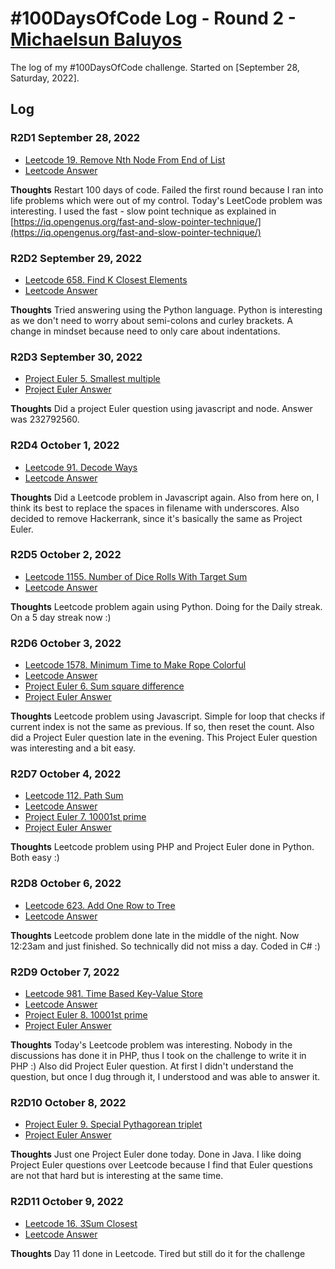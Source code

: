 # #100DaysOfCode Log - Round 2 - [Michaelsun Baluyos](https://www.MichaelBalyuos.com)

The log of my #100DaysOfCode challenge. Started on [September 28, Saturday, 2022].

## Log

### R2D1 September 28, 2022
- [Leetcode 19. Remove Nth Node From End of List](https://leetcode.com/problems/remove-nth-node-from-end-of-list/)
- [Leetcode Answer](Leetcode/19_Remove_Nth_Node_From_End_of_List.java)

**Thoughts** Restart 100 days of code. Failed the first round because I ran into life problems which were out of my control. Today's LeetCode problem was interesting. I used the fast - slow point technique as explained in [https://iq.opengenus.org/fast-and-slow-pointer-technique/](https://iq.opengenus.org/fast-and-slow-pointer-technique/)

### R2D2 September 29, 2022
- [Leetcode 658. Find K Closest Elements](https://leetcode.com/problems/find-k-closest-elements/)
- [Leetcode Answer](Leetcode/658_Find_K_Closest_Elements.py)

**Thoughts** Tried answering using the Python language. Python is interesting as we don't need to worry about semi-colons and curley brackets. A change in mindset because need to only care about indentations.

### R2D3 September 30, 2022
- [Project Euler 5. Smallest multiple](https://projecteuler.net/problem=5)
- [Project Euler Answer](Euler/5_Smallest_Multiple.js)

**Thoughts** Did a project Euler question using javascript and node. Answer was 232792560.

### R2D4 October 1, 2022
- [Leetcode 91. Decode Ways](https://leetcode.com/problems/decode-ways/)
- [Leetcode Answer](Leetcode/91_Decode_Ways.js)

**Thoughts** Did a Leetcode problem in Javascript again. Also from here on, I think its best to replace the spaces in filename with underscores. Also decided to remove Hackerrank, since it's basically the same as Project Euler.

### R2D5 October 2, 2022
- [Leetcode 1155. Number of Dice Rolls With Target Sum](https://leetcode.com/problems/number-of-dice-rolls-with-target-sum/)
- [Leetcode Answer](Leetcode/1155_Number_of_Dice_Rolls_With_Target_Sum.py)

**Thoughts** Leetcode problem again using Python. Doing for the Daily streak. On a 5 day streak now :)

### R2D6 October 3, 2022
- [Leetcode 1578. Minimum Time to Make Rope Colorful](https://leetcode.com/problems/minimum-time-to-make-rope-colorful/)
- [Leetcode Answer](Leetcode/1578_Minimum_Time_to_Make_Rope_Colorful.js)
- [Project Euler 6. Sum square difference](https://projecteuler.net/problem=6)
- [Project Euler Answer](Euler/6_Sum_square_difference.php)

**Thoughts** Leetcode problem using Javascript. Simple for loop that checks if current index is not the same as previous. If so, then reset the count. Also did a Project Euler question late in the evening. This Project Euler question was interesting and a bit easy.

### R2D7 October 4, 2022
- [Leetcode 112. Path Sum](https://leetcode.com/problems/path-sum/)
- [Leetcode Answer](Leetcode/112_Path_Sum.php)
- [Project Euler 7. 10001st prime](https://projecteuler.net/problem=7)
- [Project Euler Answer](Euler/7_10001st_prime.py)

**Thoughts** Leetcode problem using PHP and Project Euler done in Python. Both easy  :)

### R2D8 October 6, 2022
- [Leetcode 623. Add One Row to Tree](https://leetcode.com/problems/add-one-row-to-tree/)
- [Leetcode Answer](Leetcode/623_Add_One_Row_to_Tree.cs)

**Thoughts** Leetcode problem done late in the middle of the night. Now 12:23am and just finished. So technically did not miss a day. Coded in C# :)

### R2D9 October 7, 2022
- [Leetcode 981. Time Based Key-Value Store](https://leetcode.com/problems/time-based-key-value-store/)
- [Leetcode Answer](Leetcode/981_Time_Based_Key-Value_Store.php)
- [Project Euler 8. 10001st prime](https://projecteuler.net/problem=8)
- [Project Euler Answer](Euler/8_Largest_product_in_a_series.cs)

**Thoughts** Today's Leetcode problem was interesting. Nobody in the discussions has done it in PHP, thus I took on the challenge to write it in PHP :) Also did Project Euler question. At first I didn't understand the question, but once I dug through it, I understood and was able to answer it.

### R2D10 October 8, 2022
- [Project Euler 9. Special Pythagorean triplet](https://projecteuler.net/problem=9)
- [Project Euler Answer](Euler/8_Largest_product_in_a_series.cs)

**Thoughts** Just one Project Euler done today. Done in Java. I like doing Project Euler questions over Leetcode because I find that Euler questions are not that hard but is interesting at the same time.

### R2D11 October 9, 2022
- [Leetcode 16. 3Sum Closest](https://leetcode.com/problems/3sum-closest/)
- [Leetcode Answer](Leetcode/16_3Sum_Closest.py)

**Thoughts** Day 11 done in Leetcode. Tired but still do it for the challenge